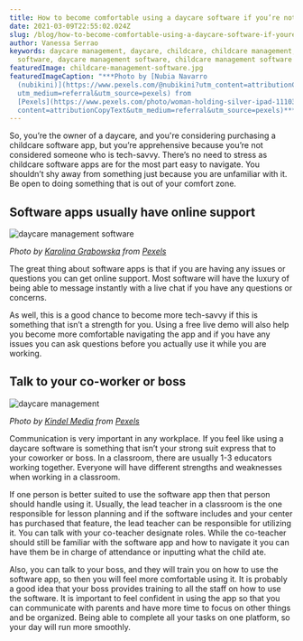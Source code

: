 ```yaml
---
title: How to become comfortable using a daycare software if you’re not tech-savvy
date: 2021-03-09T22:55:02.024Z
slug: /blog/how-to-become-comfortable-using-a-daycare-software-if-youre-not-tech-savvy
author: Vanessa Serrao
keywords: daycare management, daycare, childcare, childcare management, daycare
  software, daycare management software, childcare management software
featuredImage: childcare-management-software.jpg
featuredImageCaption: "***Photo by [Nubia Navarro
  (nubikini)](https://www.pexels.com/@nubikini?utm_content=attributionCopyText&\
  utm_medium=referral&utm_source=pexels) from
  [Pexels](https://www.pexels.com/photo/woman-holding-silver-ipad-1110355/?utm_\
  content=attributionCopyText&utm_medium=referral&utm_source=pexels)***"
---
```

So, you’re the owner of a daycare, and you're considering purchasing a childcare software app, but you’re apprehensive because you’re not considered someone who is tech-savvy. There’s no need to stress as childcare software apps are for the most part easy to navigate. You shouldn’t shy away from something just because you are unfamiliar with it. Be open to doing something that is out of your comfort zone.

## Software apps usually have online support

![daycare management software](daycare-management-software.jpg "daycare management software")

*Photo by [Karolina Grabowska](https://www.pexels.com/@karolina-grabowska?utm_content=attributionCopyText&utm_medium=referral&utm_source=pexels) from [Pexels](https://www.pexels.com/photo/woman-in-white-tank-top-wearing-black-headphones-5239950/?utm_content=attributionCopyText&utm_medium=referral&utm_source=pexels)*

The great thing about software apps is that if you are having any issues or questions you can get online support. Most software will have the luxury of being able to message instantly with a live chat if you have any questions or concerns.

As well, this is a good chance to become more tech-savvy if this is something that isn’t a strength for you. Using a free live demo will also help you become more comfortable navigating the app and if you have any issues you can ask questions before you actually use it while you are working.

## Talk to your co-worker or boss

![daycare management](daycare-management.jpg "daycare management")

*Photo by [Kindel Media](https://www.pexels.com/@kindelmedia?utm_content=attributionCopyText&utm_medium=referral&utm_source=pexels) from [Pexels](https://www.pexels.com/photo/man-in-brown-dress-shirt-holding-painting-of-woman-in-black-long-sleeve-shirt-6775122/?utm_content=attributionCopyText&utm_medium=referral&utm_source=pexels)*

Communication is very important in any workplace. If you feel like using a daycare software is something that isn’t your strong suit express that to your coworker or boss. In a classroom, there are usually 1-3 educators working together. Everyone will have different strengths and weaknesses when working in a classroom.

If one person is better suited to use the software app then that person should handle using it. Usually, the lead teacher in a classroom is the one responsible for lesson planning and if the software includes and your center has purchased that feature, the lead teacher can be responsible for utilizing it. You can talk with your co-teacher designate roles. While the co-teacher should still be familiar with the software app and how to navigate it you can have them be in charge of attendance or inputting what the child ate.

Also, you can talk to your boss, and they will train you on how to use the software app, so then you will feel more comfortable using it. It is probably a good idea that your boss provides training to all the staff on how to use the software. It is important to feel confident in using the app so that you can communicate with parents and have more time to focus on other things and be organized. Being able to complete all your tasks on one platform, so your day will run more smoothly.